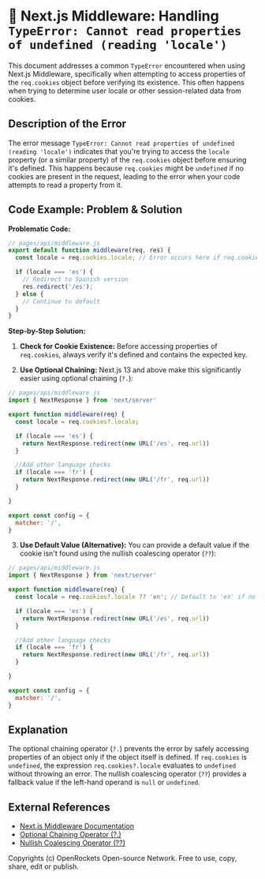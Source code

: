 # 🐞 Next.js Middleware: Handling `TypeError: Cannot read properties of undefined (reading 'locale')`


This document addresses a common `TypeError` encountered when using Next.js Middleware, specifically when attempting to access properties of the `req.cookies` object before verifying its existence.  This often happens when trying to determine user locale or other session-related data from cookies.

## Description of the Error

The error message `TypeError: Cannot read properties of undefined (reading 'locale')` indicates that you're trying to access the `locale` property (or a similar property) of the `req.cookies` object before ensuring it's defined.  This happens because `req.cookies` might be `undefined` if no cookies are present in the request, leading to the error when your code attempts to read a property from it.


## Code Example:  Problem & Solution

**Problematic Code:**

```javascript
// pages/api/middleware.js
export default function middleware(req, res) {
  const locale = req.cookies.locale; // Error occurs here if req.cookies is undefined

  if (locale === 'es') {
    // Redirect to Spanish version
    res.redirect('/es');
  } else {
    // Continue to default
  }
}
```

**Step-by-Step Solution:**

1. **Check for Cookie Existence:** Before accessing properties of `req.cookies`, always verify it's defined and contains the expected key.

2. **Use Optional Chaining:**  Next.js 13 and above make this significantly easier using optional chaining (`?.`):

```javascript
// pages/api/middleware.js
import { NextResponse } from 'next/server'

export function middleware(req) {
  const locale = req.cookies?.locale;

  if (locale === 'es') {
    return NextResponse.redirect(new URL('/es', req.url))
  }

  //Add other language checks
  if (locale === 'fr') {
    return NextResponse.redirect(new URL('/fr', req.url))
  }

}

export const config = {
  matcher: '/',
}

```

3. **Use Default Value (Alternative):** You can provide a default value if the cookie isn't found using the nullish coalescing operator (`??`):

```javascript
// pages/api/middleware.js
import { NextResponse } from 'next/server'

export function middleware(req) {
  const locale = req.cookies?.locale ?? 'en'; // Default to 'en' if no locale cookie

  if (locale === 'es') {
    return NextResponse.redirect(new URL('/es', req.url))
  }

  //Add other language checks
  if (locale === 'fr') {
    return NextResponse.redirect(new URL('/fr', req.url))
  }

}

export const config = {
  matcher: '/',
}
```


## Explanation

The optional chaining operator (`?.`) prevents the error by safely accessing properties of an object only if the object itself is defined.  If `req.cookies` is `undefined`, the expression `req.cookies?.locale` evaluates to `undefined` without throwing an error. The nullish coalescing operator (`??`) provides a fallback value if the left-hand operand is `null` or `undefined`.


## External References

* [Next.js Middleware Documentation](https://nextjs.org/docs/app/building-your-application/routing/middleware)
* [Optional Chaining Operator (?.)](https://developer.mozilla.org/en-US/docs/Web/JavaScript/Reference/Operators/Optional_chaining)
* [Nullish Coalescing Operator (??)](https://developer.mozilla.org/en-US/docs/Web/JavaScript/Reference/Operators/Nullish_coalescing_operator)


Copyrights (c) OpenRockets Open-source Network. Free to use, copy, share, edit or publish.

